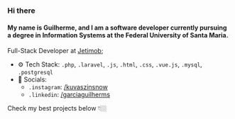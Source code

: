 ### Hi there

#### My name is Guilherme, and I am a software developer currently pursuing a degree in Information Systems at the Federal University of Santa Maria.

Full-Stack Developer at [Jetimob](https://www.jetimob.com/);<br>

- ⚙️ Tech Stack: `.php`, `.laravel`, `.js`, `.html`, `.css`, `.vue.js`, `.mysql`, `.postgresql` <br>
- 💬 Socials: <br>
  - `.instagram`: [/kuvaszinsnow](https://www.instagram.com/kuvaszinsnow/)<br>
  - `.linkedin`: [/garciaguilherms](https://www.linkedin.com/in/garcia-guilherme/)

Check my best projects below 👇🏼
